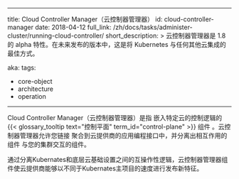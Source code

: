 <!--

---
title: Cloud Controller Manager
id: cloud-controller-manager
date: 2018-04-12
full_link: /docs/concepts/architecture/cloud-controller/
short_description: >
  Cloud Controller Manager is an alpha feature in 1.8. In upcoming releases it will be the preferred way to integrate Kubernetes with any cloud.

aka: 
tags:
- core-object
- architecture
- operation
---
																							 
																						 
																					  
																			  

-->

---
title: Cloud Controller Manager（云控制器管理器）
id: cloud-controller-manager
date: 2018-04-12
full_link: /zh/docs/tasks/administer-cluster/running-cloud-controller/
short_description: >
  云控制器管理器是 1.8 的 alpha 特性。在未来发布的版本中，这是将 Kubernetes 与任何其他云集成的最佳方式。

aka: 
tags:
- core-object
- architecture
- operation
---
<!--
 A Kubernetes {{< glossary_tooltip text="control plane" term_id="control-plane" >}} component
that embeds cloud-specific control logic. The cloud controller manager lets you link your
cluster into your cloud provider's API, and separates out the components that interact
with that cloud platform from components that just interact with your cluster.
-->

Cloud Controller Manager（云控制器管理器）是指 嵌入特定云的控制逻辑的 {{< glossary_tooltip text="控制平面" term_id="control-plane" >}} 组件
。云控制器管理器允许您链接
聚合到云提供商的应用编程接口中，并分离出相互作用的组件
与您的集群交互的组件。

<!--more--> 

<!--
By decoupling the interoperability logic between Kubernetes and the underlying cloud
infrastructure, the cloud-controller-manager component enables cloud providers to release
features at a different pace compared to the main Kubernetes project.
-->
通过分离Kubernates和底层云基础设置之间的互操作性逻辑，云控制器管理器组件使云提供商能够以不同于Kubernates主项目的速度进行发布新特征。